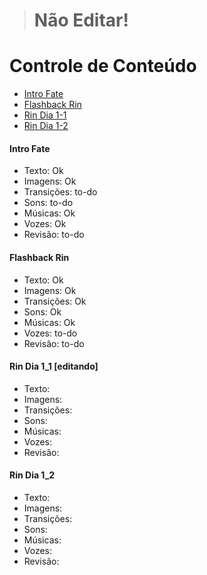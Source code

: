 >Não Editar!
>================


Controle de Conteúdo
===========
- [Intro Fate](#intro-fate)
- [Flashback Rin](#flashback-rin)
- [Rin Dia 1-1](#Rin-Dia-1_1)
- [Rin Dia 1-2](#Rin-Dia-1_2)

#### Intro Fate


* Texto: Ok
* Imagens: Ok
* Transições: to-do
* Sons: to-do
* Músicas: Ok
* Vozes: Ok
* Revisão: to-do


#### Flashback Rin


* Texto: Ok
* Imagens: Ok
* Transições: Ok
* Sons: Ok
* Músicas: Ok
* Vozes: to-do
* Revisão: to-do


#### Rin Dia 1_1 [editando]


* Texto:
* Imagens:
* Transições:
* Sons:
* Músicas:
* Vozes:
* Revisão:


#### Rin Dia 1_2


* Texto:
* Imagens:
* Transições:
* Sons:
* Músicas:
* Vozes:
* Revisão:
